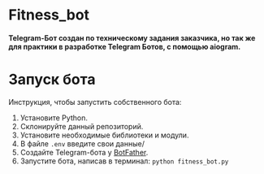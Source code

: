 # Fitness_bot
#### Telegram-Бот создан по техническому задания заказчика, но так же для практики в разработке Telegram Ботов, с помощью aiogram.

# Запуск бота
Инструкция, чтобы запустить собственного бота:
   1. Установите Python.
   2. Склонируйте данный репозиторий.
   3. Установите необходимые библиотеки и модули.
   4. В файле ```.env``` введите свои данные/
   5. Создайте Telegram-бота у [BotFather](https://t.me/botfather).
   6. Запустите бота, написав в терминал: ```python fitness_bot.py```
